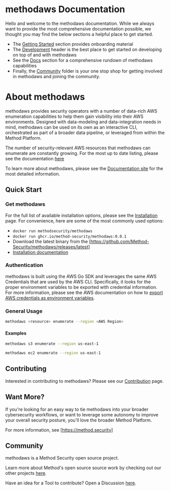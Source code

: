 # methodaws Documentation

Hello and welcome to the methodaws documentation. While we always want to provide the most comprehensive documentation possible, we thought you may find the below sections a helpful place to get started.

- The [Getting Started](./getting-started/index.md) section provides onboarding material
- The [Development](./development/index.md) header is the best place to get started on developing on top of and with methodaws
- See the [Docs](./docs/index.md) section for a comprehensive rundown of methodaws capabilities
- Finally, the [Community](./community/principles.md) folder is your one stop shop for getting involved in methodaws and joining the community.

# About methodaws

methodaws provides security operators with a number of data-rich AWS enumeration capabilities to help them gain visibility into their AWS environments. Designed with data-modeling and data-integration needs in mind, methodaws can be used on its own as an interactive CLI, orchestrated as part of a broader data pipeline, or leveraged from within the Method Platform.

The number of security-relevant AWS resources that methodaws can enumerate are constantly growing. For the most up to date listing, please see the documentation [here](#)

To learn more about methodaws, please see the [Documentation site](#) for the most detailed information.

## Quick Start

### Get methodaws

For the full list of available installation options, please see the [Installation](#) page. For convenience, here are some of the most commonly used options:

- `docker run methodsecurity/methodaws`
- `docker run ghcr.io/method-security/methodaws:0.0.1`
- Download the latest binary from the [https://github.com/Method-Security/methodaws/releases/latest]
- [Installation documentation](#)

### Authentication

methodaws is built using the AWS Go SDK and leverages the same AWS Credentials that are used by the AWS CLI. Specifically, it looks for the proper environment variables to be exported with credential information. For more information, please see the AWS documentation on how to [export AWS credentials as environment variables](https://docs.aws.amazon.com/cli/v1/userguide/cli-configure-envvars.html).

### General Usage

```bash
methodaws <resource> enumerate --region <AWS Region>
```

#### Examples

```bash
methodaws s3 enumerate --region us-east-1
```

```bash
methodaws ec2 enumerate --region us-east-1
```

## Contributing

Interested in contributing to methodaws? Please see our [Contribution](#) page.

## Want More?

If you're looking for an easy way to tie methodaws into your broader cybersecurity workflows, or want to leverage some autonomy to improve your overall security posture, you'll love the broader Method Platform.

For more information, see [https://method.security]

## Community

methodaws is a Method Security open source project.

Learn more about Method's open source source work by checking out our other projects [here](https://github.com/Method-Security).

Have an idea for a Tool to contribute? Open a Discussion [here](#).
